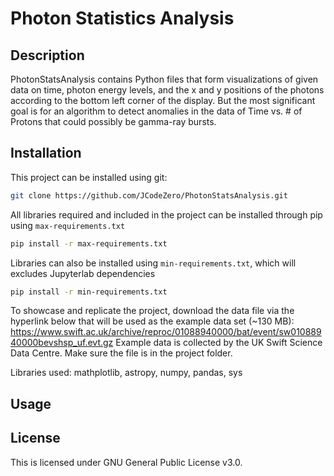 # Photon Statistics Analysis

## Description
PhotonStatsAnalysis contains Python files that form visualizations of  given data on time, photon energy levels, and the x and y positions of the photons according to the bottom left corner of the display. But the most significant goal is for an algorithm to detect anomalies in the data of Time vs. # of Protons that could possibly be gamma-ray bursts.

## Installation
This project can be installed using git:
```bash
git clone https://github.com/JCodeZero/PhotonStatsAnalysis.git
```
All libraries required and included in the project can be installed through pip using `max-requirements.txt`
```bash
pip install -r max-requirements.txt
```
Libraries can also be installed using `min-requirements.txt`, which will excludes Jupyterlab dependencies
```bash
pip install -r min-requirements.txt
```
To showcase and replicate the project, download the data file via the hyperlink below that will be used as the example data set (~130 MB):
https://www.swift.ac.uk/archive/reproc/01088940000/bat/event/sw01088940000bevshsp_uf.evt.gz
Example data is collected by the UK Swift Science Data Centre. Make sure the file is in the project folder.

Libraries used: mathplotlib, astropy, numpy, pandas, sys

## Usage


## License
This is licensed under GNU General Public License v3.0.
